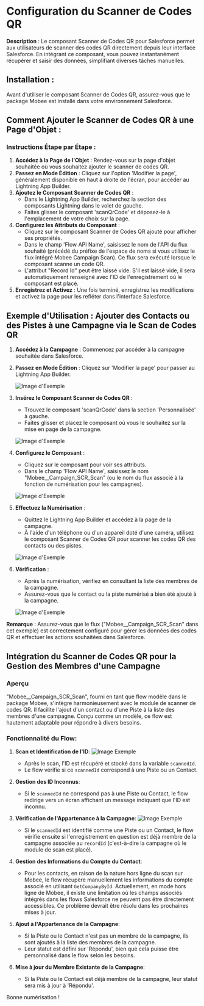 # Configuration du Scanner de Codes QR

**Description** : Le composant Scanner de Codes QR pour Salesforce permet aux utilisateurs de scanner des codes QR directement depuis leur interface Salesforce. En intégrant ce composant, vous pouvez instantanément récupérer et saisir des données, simplifiant diverses tâches manuelles.

## Installation :

Avant d'utiliser le composant Scanner de Codes QR, assurez-vous que le package Mobee est installé dans votre environnement Salesforce.

## Comment Ajouter le Scanner de Codes QR à une Page d'Objet :

### Instructions Étape par Étape :

1. **Accédez à la Page de l'Objet** : Rendez-vous sur la page d'objet souhaitée où vous souhaitez ajouter le scanner de codes QR.
2. **Passez en Mode Édition** : Cliquez sur l'option 'Modifier la page', généralement disponible en haut à droite de l'écran, pour accéder au Lightning App Builder.
3. **Ajoutez le Composant Scanner de Codes QR** :
   - Dans le Lightning App Builder, recherchez la section des composants Lightning dans le volet de gauche.
   - Faites glisser le composant 'scanQrCode' et déposez-le à l'emplacement de votre choix sur la page.
4. **Configurez les Attributs du Composant** :
   - Cliquez sur le composant Scanner de Codes QR ajouté pour afficher ses propriétés.
   - Dans le champ 'Flow API Name', saisissez le nom de l'API du flux souhaité (précédé du préfixe de l'espace de noms si vous utilisez le flux intégré Mobee Campaign Scan). Ce flux sera exécuté lorsque le composant scanne un code QR.
   - L'attribut "Record Id" peut être laissé vide. S'il est laissé vide, il sera automatiquement renseigné avec l'ID de l'enregistrement où le composant est placé.
5. **Enregistrez et Activez** : Une fois terminé, enregistrez les modifications et activez la page pour les refléter dans l'interface Salesforce.

## Exemple d'Utilisation : Ajouter des Contacts ou des Pistes à une Campagne via le Scan de Codes QR

1. **Accédez à la Campagne** : Commencez par accéder à la campagne souhaitée dans Salesforce.
2. **Passez en Mode Édition** : Cliquez sur 'Modifier la page' pour passer au Lightning App Builder.

   ![Image d'Exemple](./img/edit_page_button.png)

3. **Insérez le Composant Scanner de Codes QR** :
   - Trouvez le composant 'scanQrCode' dans la section 'Personnalisée' à gauche.
   - Faites glisser et placez le composant où vous le souhaitez sur la mise en page de la campagne.

   ![Image d'Exemple](./img/edit_page_section.png)

4. **Configurez le Composant** : 
   - Cliquez sur le composant pour voir ses attributs.
   - Dans le champ 'Flow API Name', saisissez le nom "Mobee__Campaign_SCR_Scan" (ou le nom du flux associé à la fonction de numérisation pour les campagnes).

   ![Image d'Exemple](./img/flow_api_name.png)

5. **Effectuez la Numérisation** :
   - Quittez le Lightning App Builder et accédez à la page de la campagne.
   - À l'aide d'un téléphone ou d'un appareil doté d'une caméra, utilisez le composant Scanner de Codes QR pour scanner les codes QR des contacts ou des pistes.

   ![Image d'Exemple](./img/phone4.jpg)

6. **Vérification** :
   - Après la numérisation, vérifiez en consultant la liste des membres de la campagne.
   - Assurez-vous que le contact ou la piste numérisé a bien été ajouté à la campagne.

   ![Image d'Exemple](./img/campaign_member.png)

**Remarque** : Assurez-vous que le flux ("Mobee__Campaign_SCR_Scan" dans cet exemple) est correctement configuré pour gérer les données des codes QR et effectuer les actions souhaitées dans Salesforce.

## Intégration du Scanner de Codes QR pour la Gestion des Membres d'une Campagne

### **Aperçu**

"Mobee__Campaign_SCR_Scan", fourni en tant que flow modèle dans le package Mobee, s'intègre harmonieusement avec le module de scanner de codes QR. Il facilite l'ajout d'un contact ou d'une Piste à la liste des membres d'une campagne. Conçu comme un modèle, ce flow est hautement adaptable pour répondre à divers besoins.

### **Fonctionnalité du Flow**:

1. **Scan et Identification de l'ID**:
   ![Image Exemple](./img/flow_start.png)
   - Après le scan, l'ID est récupéré et stocké dans la variable `scannedId`.
   - Le flow vérifie si ce `scannedId` correspond à une Piste ou un Contact.

2. **Gestion des ID Inconnus**:
   - Si le `scannedId` ne correspond pas à une Piste ou Contact, le flow redirige vers un écran affichant un message indiquant que l'ID est inconnu.
   

3. **Vérification de l'Appartenance à la Campagne**:
   ![Image Exemple](./img/flow_end.png)
   - Si le `scannedId` est identifié comme une Piste ou un Contact, le flow vérifie ensuite si l'enregistrement en question est déjà membre de la campagne associée au `recordId` (c'est-à-dire la campagne où le module de scan est placé).

4. **Gestion des Informations du Compte du Contact**:
   - Pour les contacts, en raison de la nature hors ligne du scan sur Mobee, le flow récupère manuellement les informations du compte associé en utilisant `GetCompanyById`. Actuellement, en mode hors ligne de Mobee, il existe une limitation où les champs associés intégrés dans les flows Salesforce ne peuvent pas être directement accessibles. Ce problème devrait être résolu dans les prochaines mises à jour.

5. **Ajout à l'Appartenance de la Campagne**:
   - Si la Piste ou le Contact n'est pas un membre de la campagne, ils sont ajoutés à la liste des membres de la campagne.
   - Leur statut est défini sur 'Répondu', bien que cela puisse être personnalisé dans le flow selon les besoins.

6. **Mise à jour du Membre Existante de la Campagne**:
   - Si la Piste ou le Contact est déjà membre de la campagne, leur statut sera mis à jour à 'Répondu'.

Bonne numérisation !